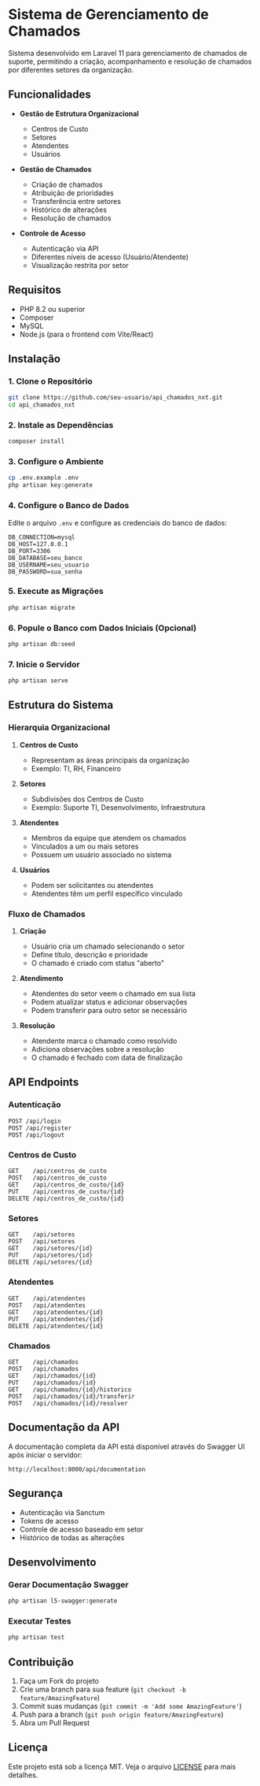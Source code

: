 # Sistema de Gerenciamento de Chamados

Sistema desenvolvido em Laravel 11 para gerenciamento de chamados de suporte, permitindo a criação, acompanhamento e resolução de chamados por diferentes setores da organização.

## Funcionalidades

- **Gestão de Estrutura Organizacional**
  - Centros de Custo
  - Setores
  - Atendentes
  - Usuários

- **Gestão de Chamados**
  - Criação de chamados
  - Atribuição de prioridades
  - Transferência entre setores
  - Histórico de alterações
  - Resolução de chamados

- **Controle de Acesso**
  - Autenticação via API
  - Diferentes níveis de acesso (Usuário/Atendente)
  - Visualização restrita por setor

## Requisitos

- PHP 8.2 ou superior
- Composer
- MySQL
- Node.js (para o frontend com Vite/React)

## Instalação

### 1. Clone o Repositório
```bash
git clone https://github.com/seu-usuario/api_chamados_nxt.git
cd api_chamados_nxt
```

### 2. Instale as Dependências
```bash
composer install
```

### 3. Configure o Ambiente
```bash
cp .env.example .env
php artisan key:generate
```

### 4. Configure o Banco de Dados
Edite o arquivo `.env` e configure as credenciais do banco de dados:
```env
DB_CONNECTION=mysql
DB_HOST=127.0.0.1
DB_PORT=3306
DB_DATABASE=seu_banco
DB_USERNAME=seu_usuario
DB_PASSWORD=sua_senha
```

### 5. Execute as Migrações
```bash
php artisan migrate
```

### 6. Popule o Banco com Dados Iniciais (Opcional)
```bash
php artisan db:seed
```

### 7. Inicie o Servidor
```bash
php artisan serve
```

## Estrutura do Sistema

### Hierarquia Organizacional
1. **Centros de Custo**
   - Representam as áreas principais da organização
   - Exemplo: TI, RH, Financeiro

2. **Setores**
   - Subdivisões dos Centros de Custo
   - Exemplo: Suporte TI, Desenvolvimento, Infraestrutura

3. **Atendentes**
   - Membros da equipe que atendem os chamados
   - Vinculados a um ou mais setores
   - Possuem um usuário associado no sistema

4. **Usuários**
   - Podem ser solicitantes ou atendentes
   - Atendentes têm um perfil específico vinculado

### Fluxo de Chamados

1. **Criação**
   - Usuário cria um chamado selecionando o setor
   - Define título, descrição e prioridade
   - O chamado é criado com status "aberto"

2. **Atendimento**
   - Atendentes do setor veem o chamado em sua lista
   - Podem atualizar status e adicionar observações
   - Podem transferir para outro setor se necessário

3. **Resolução**
   - Atendente marca o chamado como resolvido
   - Adiciona observações sobre a resolução
   - O chamado é fechado com data de finalização

## API Endpoints

### Autenticação
```
POST /api/login
POST /api/register
POST /api/logout
```

### Centros de Custo
```
GET    /api/centros_de_custo
POST   /api/centros_de_custo
GET    /api/centros_de_custo/{id}
PUT    /api/centros_de_custo/{id}
DELETE /api/centros_de_custo/{id}
```

### Setores
```
GET    /api/setores
POST   /api/setores
GET    /api/setores/{id}
PUT    /api/setores/{id}
DELETE /api/setores/{id}
```

### Atendentes
```
GET    /api/atendentes
POST   /api/atendentes
GET    /api/atendentes/{id}
PUT    /api/atendentes/{id}
DELETE /api/atendentes/{id}
```

### Chamados
```
GET    /api/chamados
POST   /api/chamados
GET    /api/chamados/{id}
PUT    /api/chamados/{id}
GET    /api/chamados/{id}/historico
POST   /api/chamados/{id}/transferir
POST   /api/chamados/{id}/resolver
```

## Documentação da API

A documentação completa da API está disponível através do Swagger UI após iniciar o servidor:
```
http://localhost:8000/api/documentation
```

## Segurança

- Autenticação via Sanctum
- Tokens de acesso
- Controle de acesso baseado em setor
- Histórico de todas as alterações

## Desenvolvimento

### Gerar Documentação Swagger
```bash
php artisan l5-swagger:generate
```

### Executar Testes
```bash
php artisan test
```

## Contribuição

1. Faça um Fork do projeto
2. Crie uma branch para sua feature (`git checkout -b feature/AmazingFeature`)
3. Commit suas mudanças (`git commit -m 'Add some AmazingFeature'`)
4. Push para a branch (`git push origin feature/AmazingFeature`)
5. Abra um Pull Request

## Licença

Este projeto está sob a licença MIT. Veja o arquivo [LICENSE](LICENSE) para mais detalhes.
